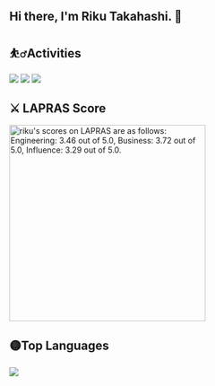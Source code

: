 
## Hi there, I'm Riku Takahashi. 👋

## ⛹️‍♂️Activities

![](http://github-profile-summary-cards.vercel.app/api/cards/profile-details?username=riku1027&theme=github)
![](http://github-profile-summary-cards.vercel.app/api/cards/repos-per-language?username=riku1027&theme=github)
![](http://github-profile-summary-cards.vercel.app/api/cards/productive-time?username=riku1027&theme=github&utcOffset=8)
<!-- ![](http://github-profile-summary-cards.vercel.app/api/cards/most-commit-language?username=riku1027&theme=github) -->

## ⚔️ LAPRAS Score
<!--START_SECTION:lapras-card-->
<p ><a href="https://lapras.com/public/riku" target="_blank" rel="noopener noreferrer"><img alt="riku's scores on LAPRAS are as follows: Engineering: 3.46 out of 5.0, Business: 3.72 out of 5.0, Influence: 3.29 out of 5.0." src="https://lapras-card-generator.vercel.app/api/svg?e=3.46&b=3.72&i=3.29&b1=%23020E27&b2=%230E5593&i1=%23030E21&i2=%231688BF&l=en" width="350" ></a></p>
<!--END_SECTION:lapras-card-->


## 🟡Top Languages
![](https://github-readme-stats.vercel.app/api/top-langs/?username=riku1027)

